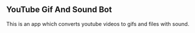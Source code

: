 ## YouTube Gif And Sound Bot

This is an app which converts youtube videos to gifs and files with sound.